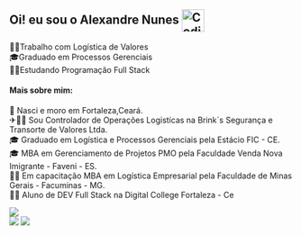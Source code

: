 ## Oi! eu sou o Alexandre Nunes <img alt="Coding Gif" src="https://media2.giphy.com/media/du3J3cXyzhj75IOgvA/giphy.gif?cid=790b76118849e7b024333f0377101b6f9d71150022128261&rid=giphy.gif&ct=g" height="40" width="40" align="center"/>&nbsp;<br/> 


👨‍💻Trabalho com Logística de Valores <br/>
🎓Graduado em Processos Gerenciais </br>
👨‍🎓Estudando Programação Full Stack </br>



#### Mais sobre mim:


👶 Nasci e moro em Fortaleza,Ceará. </br>
✈🚛💲 Sou Controlador de Operações Logistícas na Brink´s Segurança e Transorte de Valores Ltda. </br>
🎓 Graduado em Logística e Processos Gerenciais pela Estácio FIC  - CE. </br>
🎓 MBA em Gerenciamento de Projetos PMO pela Faculdade Venda Nova Imigrante - Faveni - ES.</br>
👨‍🎓 Em capacitação MBA em Logística Empresarial pela Faculdade de Minas Gerais - Facuminas - MG. </br>
👨‍🎓 Aluno de DEV Full Stack na Digital College Fortaleza - Ce 








 
 
  <a href="https://instagram.com/alexandrenunes0477" target="_blank"><img src="https://img.shields.io/badge/-Instagram-%23E4405F?style=for-the-badge&logo=instagram&logoColor=white" target="_blank"></a> 	 
  <a href = "mailto:alexandre0477@gmail.com"><img src="https://img.shields.io/badge/-Gmail-%23333?style=for-the-badge&logo=gmail&logoColor=white" target="_blank"></a>
  <a href="https://www.linkedin.com/in/alexandre-nunes-57a260160" target="_blank"><img src="https://img.shields.io/badge/-LinkedIn-%230077B5?style=for-the-badge&logo=linkedin&logoColor=white" target="_blank"></a> 
 
 

